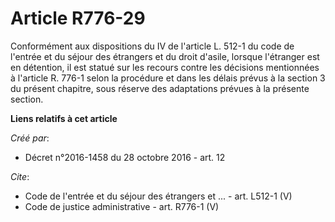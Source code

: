 # Article R776-29

Conformément aux dispositions du IV de l'article L. 512-1 du code de l'entrée et du séjour des étrangers et du droit d'asile,
lorsque l'étranger est en détention, il est statué sur les recours contre les décisions mentionnées à l'article R. 776-1
selon la procédure et dans les délais prévus à la section 3 du présent chapitre, sous réserve des adaptations prévues à la
présente section.

**Liens relatifs à cet article**

_Créé par_:

  - Décret n°2016-1458 du 28 octobre 2016 - art. 12

_Cite_:

  - Code de l'entrée et du séjour des étrangers et ... - art. L512-1 (V)
  - Code de justice administrative - art. R776-1 (V)
